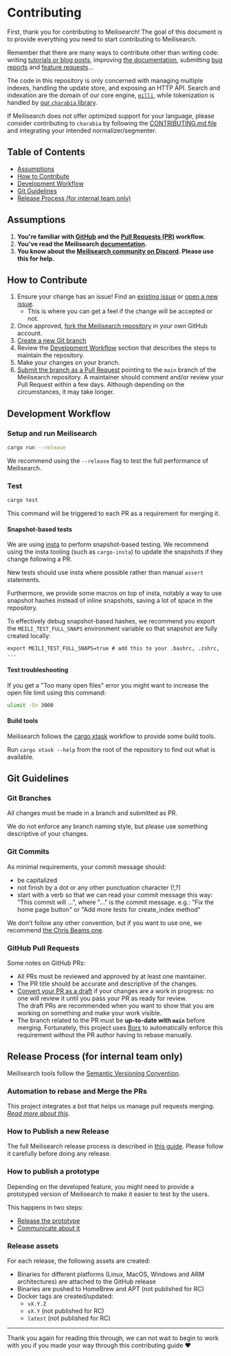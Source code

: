 # Contributing

First, thank you for contributing to Meilisearch! The goal of this document is to provide everything you need to start contributing to Meilisearch.

Remember that there are many ways to contribute other than writing code: writing [tutorials or blog posts](https://github.com/meilisearch/awesome-meilisearch), improving [the documentation](https://github.com/meilisearch/documentation), submitting [bug reports](https://github.com/meilisearch/meilisearch/issues/new?assignees=&labels=&template=bug_report.md&title=) and [feature requests](https://github.com/meilisearch/product/discussions/categories/feedback-feature-proposal)...

The code in this repository is only concerned with managing multiple indexes, handling the update store, and exposing an HTTP API. Search and indexation are the domain of our core engine, [`milli`](https://github.com/meilisearch/meilisearch/tree/main/milli), while tokenization is handled by [our `charabia` library](https://github.com/meilisearch/charabia/).

If Meilisearch does not offer optimized support for your language, please consider contributing to `charabia` by following the [CONTRIBUTING.md file](https://github.com/meilisearch/charabia/blob/main/CONTRIBUTING.md) and integrating your intended normalizer/segmenter.

## Table of Contents

- [Assumptions](#assumptions)
- [How to Contribute](#how-to-contribute)
- [Development Workflow](#development-workflow)
- [Git Guidelines](#git-guidelines)
- [Release Process (for internal team only)](#release-process-for-internal-team-only)

## Assumptions

1. **You're familiar with [GitHub](https://github.com) and the [Pull Requests (PR)](https://help.github.com/en/github/collaborating-with-issues-and-pull-requests/about-pull-requests) workflow.**
2. **You've read the Meilisearch [documentation](https://www.meilisearch.com/docs).**
3. **You know about the [Meilisearch community on Discord](https://discord.meilisearch.com).
   Please use this for help.**

## How to Contribute

1. Ensure your change has an issue! Find an
   [existing issue](https://github.com/meilisearch/meilisearch/issues/) or [open a new issue](https://github.com/meilisearch/meilisearch/issues/new).
   * This is where you can get a feel if the change will be accepted or not.
2. Once approved, [fork the Meilisearch repository](https://help.github.com/en/github/getting-started-with-github/fork-a-repo) in your own GitHub account.
3. [Create a new Git branch](https://help.github.com/en/github/collaborating-with-issues-and-pull-requests/creating-and-deleting-branches-within-your-repository)
4. Review the [Development Workflow](#development-workflow) section that describes the steps to maintain the repository.
5. Make your changes on your branch.
6. [Submit the branch as a Pull Request](https://help.github.com/en/github/collaborating-with-issues-and-pull-requests/creating-a-pull-request-from-a-fork) pointing to the `main` branch of the Meilisearch repository. A maintainer should comment and/or review your Pull Request within a few days. Although depending on the circumstances, it may take longer.

## Development Workflow

### Setup and run Meilisearch

```bash
cargo run --release
```

We recommend using the `--release` flag to test the full performance of Meilisearch.

### Test

```bash
cargo test
```

This command will be triggered to each PR as a requirement for merging it.

#### Snapshot-based tests

We are using [insta](https://insta.rs) to perform snapshot-based testing.
We recommend using the insta tooling (such as `cargo-insta`) to update the snapshots if they change following a PR.

New tests should use insta where possible rather than manual `assert` statements.

Furthermore, we provide some macros on top of insta, notably a way to use snapshot hashes instead of inline snapshots, saving a lot of space in the repository.

To effectively debug snapshot-based hashes, we recommend you export the `MEILI_TEST_FULL_SNAPS` environment variable so that snapshot are fully created locally:

```
export MEILI_TEST_FULL_SNAPS=true # add this to your .bashrc, .zshrc, ...
```

#### Test troubleshooting

If you get a "Too many open files" error you might want to increase the open file limit using this command:

```bash
ulimit -Sn 3000
```

#### Build tools

Meilisearch follows the [cargo xtask](https://github.com/matklad/cargo-xtask) workflow to provide some build tools.

Run `cargo xtask --help` from the root of the repository to find out what is available.

## Git Guidelines

### Git Branches

All changes must be made in a branch and submitted as PR.

We do not enforce any branch naming style, but please use something descriptive of your changes.

### Git Commits

As minimal requirements, your commit message should:
- be capitalized
- not finish by a dot or any other punctuation character (!,?)
- start with a verb so that we can read your commit message this way: "This commit will ...", where "..." is the commit message.
  e.g.: "Fix the home page button" or "Add more tests for create_index method"

We don't follow any other convention, but if you want to use one, we recommend [the Chris Beams one](https://chris.beams.io/posts/git-commit/).

### GitHub Pull Requests

Some notes on GitHub PRs:

- All PRs must be reviewed and approved by at least one maintainer.
- The PR title should be accurate and descriptive of the changes.
- [Convert your PR as a draft](https://help.github.com/en/github/collaborating-with-issues-and-pull-requests/changing-the-stage-of-a-pull-request) if your changes are a work in progress: no one will review it until you pass your PR as ready for review.<br>
  The draft PRs are recommended when you want to show that you are working on something and make your work visible.
- The branch related to the PR must be **up-to-date with `main`** before merging. Fortunately, this project uses [Bors](https://github.com/bors-ng/bors-ng) to automatically enforce this requirement without the PR author having to rebase manually.

## Release Process (for internal team only)

Meilisearch tools follow the [Semantic Versioning Convention](https://semver.org/).

### Automation to rebase and Merge the PRs

This project integrates a bot that helps us manage pull requests merging.<br>
_[Read more about this](https://github.com/meilisearch/integration-guides/blob/main/resources/bors.md)._

### How to Publish a new Release

The full Meilisearch release process is described in [this guide](https://github.com/meilisearch/engine-team/blob/main/resources/meilisearch-release.md). Please follow it carefully before doing any release.

### How to publish a prototype

Depending on the developed feature, you might need to provide a prototyped version of Meilisearch to make it easier to test by the users.

This happens in two steps:
- [Release the prototype](https://github.com/meilisearch/engine-team/blob/main/resources/prototypes.md#how-to-publish-a-prototype)
- [Communicate about it](https://github.com/meilisearch/engine-team/blob/main/resources/prototypes.md#communication)

### Release assets

For each release, the following assets are created:
- Binaries for different platforms (Linux, MacOS, Windows and ARM architectures) are attached to the GitHub release
- Binaries are pushed to HomeBrew and APT (not published for RC)
- Docker tags are created/updated:
  - `vX.Y.Z`
  - `vX.Y` (not published for RC)
  - `latest` (not published for RC)

<hr>

Thank you again for reading this through, we can not wait to begin to work with you if you made your way through this contributing guide ❤️

